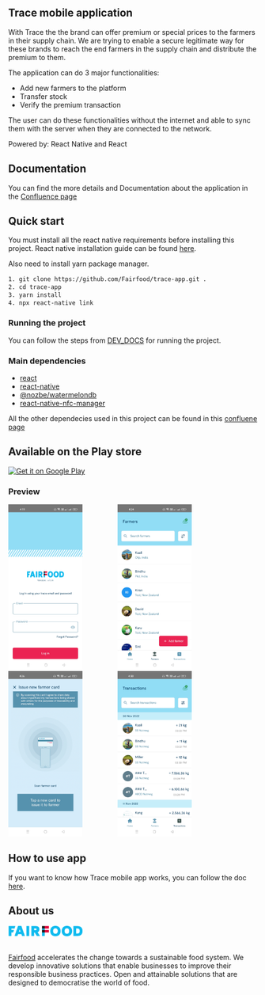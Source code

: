 ## Trace mobile application

With Trace the the brand can offer premium or special prices to the farmers in their supply chain. 
We are trying to enable a secure legitimate way for these brands to reach the end farmers in the supply chain and distribute the premium to them.

The application can do 3 major functionalities:

 *  Add new farmers to the platform
 *  Transfer stock
 *  Verify the premium transaction

The user can do these functionalities without the internet and able to sync them with the server when they are connected to the network.

Powered by: React Native and React


## Documentation
You can find the more details and Documentation about the application in the [Confluence page][documentation]


## Quick start

You must install all the react native requirements before installing this project.
React native installation guide can be found [here][react_native_setup].

Also need to install yarn package manager.

```
1. git clone https://github.com/Fairfood/trace-app.git .
2. cd trace-app
3. yarn install
4. npx react-native link
```

### Running the project

You can follow the steps from [DEV_DOCS](DEV_DOCS.md) for running the project.

### Main dependencies

- [react](https://github.com/facebook/react)
- [react-native](https://github.com/facebook/react-native)
- [@nozbe/watermelondb](https://github.com/Nozbe/WatermelonDB)
- [react-native-nfc-manager](https://github.com/revtel/react-native-nfc-manager)

All the other dependecies used in this project can be found in this [confluene page][packages]


## Available on the Play store

<a href='https://play.google.com/store/apps/details?id=com.fairfood_collector'><img alt='Get it on Google Play' src='https://play.google.com/intl/en_us/badges/images/generic/en_badge_web_generic.png' height='80px'/></a>


### Preview

<img alt="This is an image" src="screenshot/login.jpg" width="150" />
&nbsp;&nbsp;&nbsp;&nbsp;&nbsp;&nbsp;&nbsp;&nbsp;&nbsp;&nbsp;&nbsp;&nbsp;&nbsp;&nbsp;&nbsp;&nbsp;

<img alt="This is an image" src="screenshot/farmers.jpg" width="150" /> 
&nbsp;&nbsp;&nbsp;&nbsp;&nbsp;&nbsp;&nbsp;&nbsp;&nbsp;&nbsp;&nbsp;&nbsp;&nbsp;&nbsp;&nbsp;&nbsp;

<img alt="This is an image" src="screenshot/issue_card.jpg" width="150" />
&nbsp;&nbsp;&nbsp;&nbsp;&nbsp;&nbsp;&nbsp;&nbsp;&nbsp;&nbsp;&nbsp;&nbsp;&nbsp;&nbsp;&nbsp;&nbsp;

<img alt="This is an image" src="screenshot/transactions.jpg" width="150" />
&nbsp;&nbsp;&nbsp;&nbsp;&nbsp;&nbsp;&nbsp;&nbsp;&nbsp;&nbsp;&nbsp;&nbsp;&nbsp;&nbsp;&nbsp;&nbsp;
<br>


## How to use app

If you want to know how Trace mobile app works, you can follow the doc [here][how_it_works].


## About us

<img alt="This is an image" src="screenshot/fairfood_logo.png" width="150" />
&nbsp;&nbsp;&nbsp;&nbsp;&nbsp;&nbsp;&nbsp;&nbsp;&nbsp;&nbsp;&nbsp;&nbsp;&nbsp;&nbsp;&nbsp;&nbsp;
<br><br>

[Fairfood][fairfood] accelerates the change towards a sustainable food system. We develop innovative solutions that enable businesses to improve their responsible business practices. Open and attainable solutions that are designed to democratise the world of food.


[documentation]: https://rightorigins.atlassian.net/l/cp/AUj5ae1t
[react_native_setup]: https://reactnative.dev/docs/environment-setup
[packages]: https://fairfood.atlassian.net/wiki/spaces/FA/pages/22675457/Collector+app+packages
[how_it_works]: https://fairfood.atlassian.net/wiki/spaces/THD/pages/24543453/Help+Centre
[fairfood]: https://fairfood.org/
